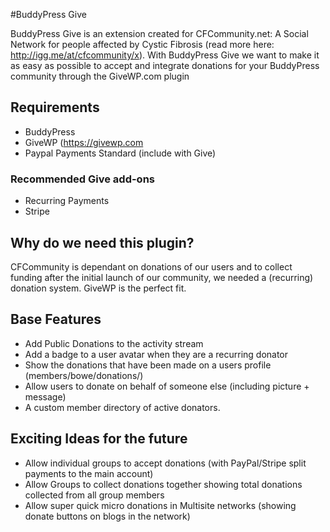 #BuddyPress Give

BuddyPress Give is an extension created for CFCommunity.net: A Social Network for people affected by Cystic Fibrosis (read more here: http://igg.me/at/cfcommunity/x). With BuddyPress Give we want to make it as easy as possible to accept and integrate donations for your BuddyPress community through the GiveWP.com plugin 

## Requirements

- BuddyPress
- GiveWP (https://givewp.com
- Paypal Payments Standard (include with Give)

### Recommended Give add-ons
- Recurring Payments
- Stripe


## Why do we need this plugin?

CFCommunity is dependant on donations of our users and to collect funding after the initial launch of our community, we needed a (recurring) donation system. GiveWP is the perfect fit. 


## Base Features
- Add Public Donations to the activity stream
- Add a badge to a user avatar when they are a recurring donator
- Show the donations that have been made on a users profile (members/bowe/donations/)
- Allow users to donate on behalf of someone else (including picture + message)
- A custom member directory of active donators.

## Exciting Ideas for the future
- Allow individual groups to accept donations (with PayPal/Stripe split payments to the main account)
- Allow Groups to collect donations together showing total donations collected from all group members
- Allow super quick micro donations in Multisite networks (showing donate buttons on blogs in the network)


